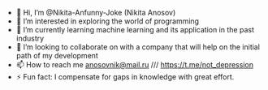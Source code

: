 - 👋 Hi, I’m @Nikita-Anfunny-Joke (Nikita Anosov)
- 👀 I’m interested in exploring the world of programming
- 🌱 I’m currently learning machine learning and its application in the past industry
- 💞️ I’m looking to collaborate on with a company that will help on the initial path of my development
- 📫 How to reach me anosovnik@mail.ru /// https://t.me/not_depression
- ⚡ Fun fact: I compensate for gaps in knowledge with great effort.

<!---
Nikita-Anfunny-Joke/Nikita-Anfunny-Joke is a ✨ special ✨ repository because its `README.md` (this file) appears on your GitHub profile.
You can click the Preview link to take a look at your changes.
--->
